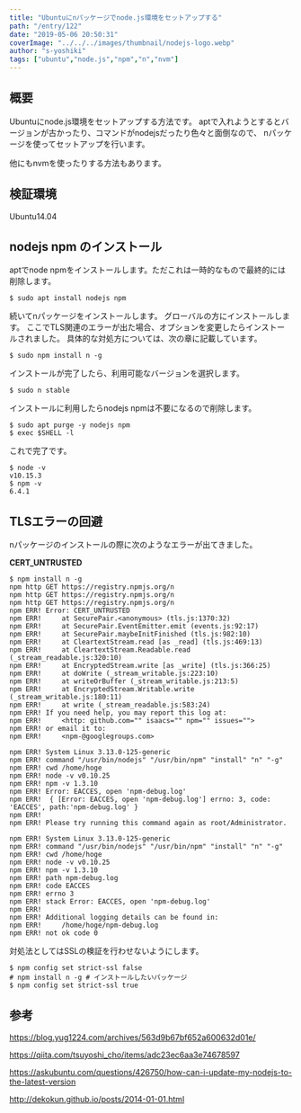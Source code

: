```yaml
---
title: "Ubuntuにnパッケージでnode.js環境をセットアップする"
path: "/entry/122"
date: "2019-05-06 20:50:31"
coverImage: "../../../images/thumbnail/nodejs-logo.webp"
author: "s-yoshiki"
tags: ["ubuntu","node.js","npm","n","nvm"]
---
```


## 概要

Ubuntuにnode.js環境をセットアップする方法です。
aptで入れようとするとバージョンが古かったり、コマンドがnodejsだったり色々と面倒なので、
nパッケージを使ってセットアップを行います。

他にもnvmを使ったりする方法もあります。

## 検証環境

Ubuntu14.04

## nodejs npm のインストール

aptでnode npmをインストールします。ただこれは一時的なもので最終的には削除します。

```shell
$ sudo apt install nodejs npm
```

続いてnパッケージをインストールします。
グローバルの方にインストールします。
ここでTLS関連のエラーが出た場合、オプションを変更したらインストールされました。
具体的な対処方については、次の章に記載しています。

```shell
$ sudo npm install n -g
```

インストールが完了したら、利用可能なバージョンを選択します。

```shell
$ sudo n stable
```

インストールに利用したらnodejs npmは不要になるので削除します。

```shell
$ sudo apt purge -y nodejs npm
$ exec $SHELL -l
```

これで完了です。

```shell
$ node -v
v10.15.3
$ npm -v
6.4.1
```

## TLSエラーの回避

nパッケージのインストールの際に次のようなエラーが出てきました。

**CERT_UNTRUSTED**

```shell
$ npm install n -g
npm http GET https://registry.npmjs.org/n
npm http GET https://registry.npmjs.org/n
npm http GET https://registry.npmjs.org/n
npm ERR! Error: CERT_UNTRUSTED
npm ERR!     at SecurePair.<anonymous> (tls.js:1370:32)
npm ERR!     at SecurePair.EventEmitter.emit (events.js:92:17)
npm ERR!     at SecurePair.maybeInitFinished (tls.js:982:10)
npm ERR!     at CleartextStream.read [as _read] (tls.js:469:13)
npm ERR!     at CleartextStream.Readable.read (_stream_readable.js:320:10)
npm ERR!     at EncryptedStream.write [as _write] (tls.js:366:25)
npm ERR!     at doWrite (_stream_writable.js:223:10)
npm ERR!     at writeOrBuffer (_stream_writable.js:213:5)
npm ERR!     at EncryptedStream.Writable.write (_stream_writable.js:180:11)
npm ERR!     at write (_stream_readable.js:583:24)
npm ERR! If you need help, you may report this log at:
npm ERR!     <http: github.com="" isaacs="" npm="" issues="">
npm ERR! or email it to:
npm ERR!     <npm-@googlegroups.com>

npm ERR! System Linux 3.13.0-125-generic
npm ERR! command "/usr/bin/nodejs" "/usr/bin/npm" "install" "n" "-g"
npm ERR! cwd /home/hoge
npm ERR! node -v v0.10.25
npm ERR! npm -v 1.3.10
npm ERR! Error: EACCES, open 'npm-debug.log'
npm ERR!  { [Error: EACCES, open 'npm-debug.log'] errno: 3, code: 'EACCES', path:'npm-debug.log' }
npm ERR!
npm ERR! Please try running this command again as root/Administrator.

npm ERR! System Linux 3.13.0-125-generic
npm ERR! command "/usr/bin/nodejs" "/usr/bin/npm" "install" "n" "-g"
npm ERR! cwd /home/hoge
npm ERR! node -v v0.10.25
npm ERR! npm -v 1.3.10
npm ERR! path npm-debug.log
npm ERR! code EACCES
npm ERR! errno 3
npm ERR! stack Error: EACCES, open 'npm-debug.log'
npm ERR!
npm ERR! Additional logging details can be found in:
npm ERR!     /home/hoge/npm-debug.log
npm ERR! not ok code 0
```

対処法としてはSSLの検証を行わせないようにします。

```shell
$ npm config set strict-ssl false
# npm install n -g # インストールしたいパッケージ
$ npm config set strict-ssl true
```

## 参考

<a href="https://blog.yug1224.com/archives/563d9b67bf652a600632d01e/">https://blog.yug1224.com/archives/563d9b67bf652a600632d01e/</a>

<a href="https://qiita.com/tsuyoshi_cho/items/adc23ec6aa3e74678597">https://qiita.com/tsuyoshi_cho/items/adc23ec6aa3e74678597</a>

<a href="https://askubuntu.com/questions/426750/how-can-i-update-my-nodejs-to-the-latest-version">https://askubuntu.com/questions/426750/how-can-i-update-my-nodejs-to-the-latest-version</a>

<a href="http://dekokun.github.io/posts/2014-01-01.html">http://dekokun.github.io/posts/2014-01-01.html</a>
